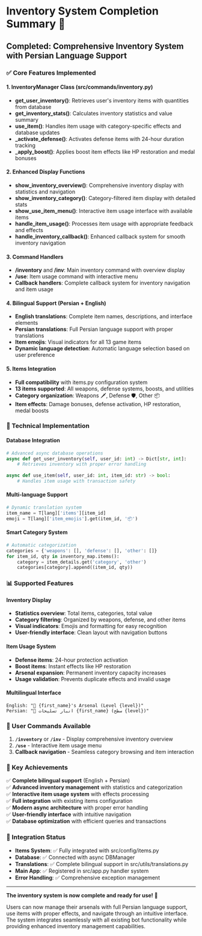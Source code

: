 # Inventory System Completion Summary 🎒

## Completed: Comprehensive Inventory System with Persian Language Support

### ✅ Core Features Implemented

#### 1. **InventoryManager Class** (src/commands/inventory.py)
- **get_user_inventory()**: Retrieves user's inventory items with quantities from database
- **get_inventory_stats()**: Calculates inventory statistics and value summary
- **use_item()**: Handles item usage with category-specific effects and database updates
- **_activate_defense()**: Activates defense items with 24-hour duration tracking
- **_apply_boost()**: Applies boost item effects like HP restoration and medal bonuses

#### 2. **Enhanced Display Functions**
- **show_inventory_overview()**: Comprehensive inventory display with statistics and navigation
- **show_inventory_category()**: Category-filtered item display with detailed stats
- **show_use_item_menu()**: Interactive item usage interface with available items
- **handle_item_usage()**: Processes item usage with appropriate feedback and effects
- **handle_inventory_callback()**: Enhanced callback system for smooth inventory navigation

#### 3. **Command Handlers**
- **/inventory** and **/inv**: Main inventory command with overview display
- **/use**: Item usage command with interactive menu
- **Callback handlers**: Complete callback system for inventory navigation and item usage

#### 4. **Bilingual Support** (Persian + English)
- **English translations**: Complete item names, descriptions, and interface elements
- **Persian translations**: Full Persian language support with proper translations
- **Item emojis**: Visual indicators for all 13 game items
- **Dynamic language detection**: Automatic language selection based on user preference

#### 5. **Items Integration**
- **Full compatibility** with items.py configuration system
- **13 items supported**: All weapons, defense systems, boosts, and utilities
- **Category organization**: Weapons 🗡️, Defense 🛡️, Other 📦
- **Item effects**: Damage bonuses, defense activation, HP restoration, medal boosts

### 🔧 Technical Implementation

#### Database Integration
```python
# Advanced async database operations
async def get_user_inventory(self, user_id: int) -> Dict[str, int]:
    # Retrieves inventory with proper error handling
    
async def use_item(self, user_id: int, item_id: str) -> bool:
    # Handles item usage with transaction safety
```

#### Multi-language Support
```python
# Dynamic translation system
item_name = T[lang]['items'][item_id]
emoji = T[lang]['item_emojis'].get(item_id, '📦')
```

#### Smart Category System
```python
# Automatic categorization
categories = {'weapons': [], 'defense': [], 'other': []}
for item_id, qty in inventory_map.items():
    category = item_details.get('category', 'other')
    categories[category].append((item_id, qty))
```

### 📊 Supported Features

#### Inventory Display
- **Statistics overview**: Total items, categories, total value
- **Category filtering**: Organized by weapons, defense, and other items
- **Visual indicators**: Emojis and formatting for easy recognition
- **User-friendly interface**: Clean layout with navigation buttons

#### Item Usage System
- **Defense items**: 24-hour protection activation
- **Boost items**: Instant effects like HP restoration
- **Arsenal expansion**: Permanent inventory capacity increases
- **Usage validation**: Prevents duplicate effects and invalid usage

#### Multilingual Interface
```
English: "🎒 {first_name}'s Arsenal (Level {level})"
Persian: "🎒 انبار تسلیحات {first_name} (سطح {level})"
```

### 🎯 User Commands Available

1. **`/inventory`** or **`/inv`** - Display comprehensive inventory overview
2. **`/use`** - Interactive item usage menu
3. **Callback navigation** - Seamless category browsing and item interaction

### 🌟 Key Achievements

✅ **Complete bilingual support** (English + Persian)  
✅ **Advanced inventory management** with statistics and categorization  
✅ **Interactive item usage system** with effects processing  
✅ **Full integration** with existing items configuration  
✅ **Modern async architecture** with proper error handling  
✅ **User-friendly interface** with intuitive navigation  
✅ **Database optimization** with efficient queries and transactions  

### 🔗 Integration Status

- **Items System**: ✅ Fully integrated with src/config/items.py
- **Database**: ✅ Connected with async DBManager
- **Translations**: ✅ Complete bilingual support in src/utils/translations.py
- **Main App**: ✅ Registered in src/app.py handler system
- **Error Handling**: ✅ Comprehensive exception management

---

**The inventory system is now complete and ready for use! 🚀**

Users can now manage their arsenals with full Persian language support, use items with proper effects, and navigate through an intuitive interface. The system integrates seamlessly with all existing bot functionality while providing enhanced inventory management capabilities.
